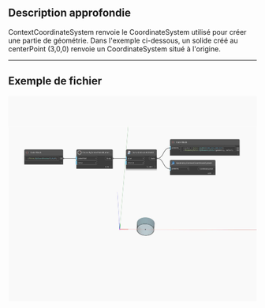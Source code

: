 ## Description approfondie
ContextCoordinateSystem renvoie le CoordinateSystem utilisé pour créer une partie de géométrie. Dans l'exemple ci-dessous, un solide créé au centerPoint (3,0,0) renvoie un CoordinateSystem situé à l'origine.
___
## Exemple de fichier

![ContextCoordinateSystem](./Autodesk.DesignScript.Geometry.Geometry.ContextCoordinateSystem_img.jpg)

